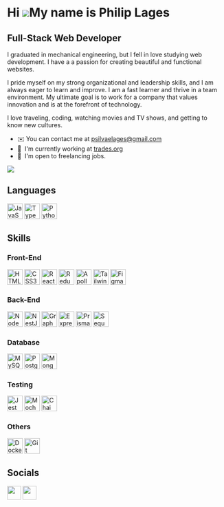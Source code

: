 # Hi ![](https://user-images.githubusercontent.com/18350557/176309783-0785949b-9127-417c-8b55-ab5a4333674e.gif)My name is Philip Lages

## Full-Stack Web Developer

I graduated in mechanical engineering, but I fell in love studying web development. I have a a passion for creating beautiful and functional websites. 

I pride myself on my strong organizational and leadership skills, and I am always eager to learn and improve. I am a fast learner and thrive in a team environment. My ultimate goal is to work for a company that values innovation and is at the forefront of technology.

I love traveling, coding, watching movies and TV shows, and getting to know new cultures.

* ✉️  You can contact me at [psilvaelages@gmail.com](mailto:psilvaelages@gmail.com)
* 🧠  I'm currently working at [trades.org](https://www.trades.org/)
* 🤝  I'm open to freelancing jobs.

![](https://komarev.com/ghpvc/?username=PhilipLages&style=for-the-badge)

## Languages
<p align="left">
<a href="https://developer.mozilla.org/en-US/docs/Web/JavaScript" target="_blank" rel="noreferrer"><img src="https://raw.githubusercontent.com/danielcranney/readme-generator/main/public/icons/skills/javascript-colored.svg" width="36" height="36" alt="JavaScript" /></a>
<a href="https://www.typescriptlang.org/" target="_blank" rel="noreferrer"><img src="https://raw.githubusercontent.com/danielcranney/readme-generator/main/public/icons/skills/typescript-colored.svg" width="36" height="36" alt="TypeScript" /></a>
<a href="https://www.python.org/" target="_blank" rel="noreferrer"><img src="https://cdn.worldvectorlogo.com/logos/python-5.svg" width="36" height="36" alt="Python" /></a>
</p>

## Skills
### Front-End

<p align="left">
<a href="https://developer.mozilla.org/en-US/docs/Glossary/HTML5" target="_blank" rel="noreferrer"><img src="https://raw.githubusercontent.com/danielcranney/readme-generator/main/public/icons/skills/html5-colored.svg" width="36" height="36" alt="HTML5" /></a>
<a href="https://www.w3.org/TR/CSS/#css" target="_blank" rel="noreferrer"><img src="https://raw.githubusercontent.com/danielcranney/readme-generator/main/public/icons/skills/css3-colored.svg" width="36" height="36" alt="CSS3" /></a>
<a href="https://reactjs.org/" target="_blank" rel="noreferrer"><img src="https://raw.githubusercontent.com/danielcranney/readme-generator/main/public/icons/skills/react-colored.svg" width="36" height="36" alt="React" /></a>
<a href="https://redux.js.org/" target="_blank" rel="noreferrer"><img src="https://raw.githubusercontent.com/danielcranney/readme-generator/main/public/icons/skills/redux-colored.svg" width="36" height="36" alt="Redux" /></a>
<a href="https://www.apollographql.com/" target="_blank" rel="noreferrer"><img src="https://cdn.worldvectorlogo.com/logos/apollo-graphql-compact.svg" width="36" height="36" alt="Apollo GraphQL"/></a>
<a href="https://tailwindcss.com/" target="_blank" rel="noreferrer"><img src="https://raw.githubusercontent.com/danielcranney/readme-generator/main/public/icons/skills/tailwindcss-colored.svg" width="36" height="36" alt="TailwindCSS" /></a>
<a href="https://www.figma.com/" target="_blank" rel="noreferrer"><img src="https://raw.githubusercontent.com/danielcranney/readme-generator/main/public/icons/skills/figma-colored.svg" width="36" height="36" alt="Figma" /></a>
</p>

### Back-End

<p align="left">
<a href="https://nodejs.org/en/" target="_blank" rel="noreferrer"><img src="https://raw.githubusercontent.com/danielcranney/readme-generator/main/public/icons/skills/nodejs-colored.svg" width="36" height="36" alt="NodeJS" /></a>
<a href="https://nestjs.com/" target="_blank" rel="noreferrer"><img src="https://cdn.icon-icons.com/icons2/2107/PNG/512/file_type_nestjs_icon_130355.png" width="36" height="36" alt="NestJS" /></a>
<a href="https://graphql.org/" target="_blank" rel="noreferrer"><img src="https://cdn.icon-icons.com/icons2/2107/PNG/512/file_type_graphql_icon_130564.png" width="36" height="36" alt="GraphQL" /></a>
<a href="https://expressjs.com/" target="_blank" rel="noreferrer"><img src="https://raw.githubusercontent.com/danielcranney/readme-generator/main/public/icons/skills/express.svg" width="36" height="36" alt="Express" /></a>
<a href="https://www.prisma.io" target="_blank" rel="noreferrer"><img src="https://cdn.icon-icons.com/icons2/2107/PNG/512/file_type_light_prisma_icon_130444.png" width="36" height="36" alt="Prisma ORM" /></a>
<a href="https://sequelize.org" target="_blank" rel="noreferrer"><img src="https://cdn.icon-icons.com/icons2/2415/PNG/512/sequelize_original_logo_icon_146348.png" width="36" height="36" alt="Sequelize ORM" /></a>
  
</p>

### Database
<p align="left">
<a href="https://www.mysql.com/" target="_blank" rel="noreferrer"><img src="https://raw.githubusercontent.com/danielcranney/readme-generator/main/public/icons/skills/mysql-colored.svg" width="36" height="36" alt="MySQL" /></a>
<a href="https://www.postgresql.org/" target="_blank" rel="noreferrer"><img src="https://raw.githubusercontent.com/danielcranney/readme-generator/main/public/icons/skills/postgresql-colored.svg" width="36" height="36" alt="PostgreSQL" /></a>
<a href="https://www.mongodb.com/" target="_blank" rel="noreferrer"><img src="https://raw.githubusercontent.com/danielcranney/readme-generator/main/public/icons/skills/mongodb-colored.svg" width="36" height="36" alt="MongoDB" /></a>
</p>

### Testing
<p align="left">
<a href="https://jestjs.io" target="_blank" rel="noreferrer"><img src="https://cdn.icon-icons.com/icons2/2107/PNG/512/file_type_jest_snapshot_icon_130513.png" width="36" height="36" alt="Jest" /></a>  
<a href="https://mochajs.org" target="_blank" rel="noreferrer"><img src="https://cdn.icon-icons.com/icons2/2107/PNG/512/file_type_mocha_icon_130387.png" width="36" height="36" alt="Mocha" /></a>
<a href="https://www.chaijs.com" target="_blank" rel="noreferrer"><img src="https://cdn.icon-icons.com/icons2/2699/PNG/512/chaijs_logo_icon_168435.png" width="36" height="36" alt="Chai" /></a>
</p>

### Others
<p align="left">
<a href="https://www.docker.com" target="_blank" rel="noreferrer"><img src="https://user-images.githubusercontent.com/98766758/217071238-e9e344b2-4822-40d5-8e86-74f05ed40de8.png" width="36" height="36" alt="Docker" /></a>
<a href="https://git-scm.com" target="_blank" rel="noreferrer"><img src="https://cdn.icon-icons.com/icons2/2107/PNG/512/file_type_git_icon_130581.png" width="36" height="36" alt="Git" /></a>
  
</p>


## Socials

<p align="left"><a href="http://www.instagram.com/philiplages" target="_blank" rel="noreferrer"><img src="https://raw.githubusercontent.com/danielcranney/readme-generator/main/public/icons/socials/instagram.svg" width="32" height="32" /></a> <a href="https://www.linkedin.com/in/philiplages/" target="_blank" rel="noreferrer"><img src="https://raw.githubusercontent.com/danielcranney/readme-generator/main/public/icons/socials/linkedin.svg" width="32" height="32" /></a> 
